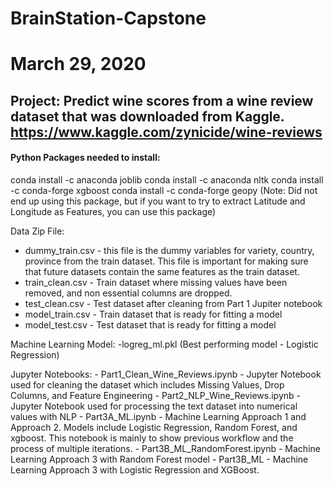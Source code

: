 # BrainStation-Capstone
# March 29, 2020

Project: Predict wine scores from a wine review dataset that was downloaded from Kaggle. 
https://www.kaggle.com/zynicide/wine-reviews
---------------------------------------------------------

#### Python Packages needed to install: 
conda install -c anaconda joblib
conda install -c anaconda nltk
conda install -c conda-forge xgboost
conda install -c conda-forge geopy (Note: Did not end up using this package, but if you want to try to extract Latitude and Longitude as Features, you can use this package)

Data Zip File:
   - dummy_train.csv - this file is the dummy variables for variety, country, province from the train dataset. This file is important for making sure that future datasets contain the same features as the train dataset.
   - train_clean.csv - Train dataset where missing values have been removed, and non essential columns are dropped.
   - test_clean.csv - Test dataset after cleaning from Part 1 Jupiter notebook
   - model_train.csv - Train dataset that is ready for fitting a model
   - model_test.csv - Test dataset that is ready for fitting a model

Machine Learning Model:
-logreg_ml.pkl (Best performing model - Logistic Regression)

Jupyter Notebooks:
    - Part1_Clean_Wine_Reviews.ipynb - Jupyter Notebook used for cleaning the dataset which includes Missing Values, Drop Columns, and Feature Engineering
    - Part2_NLP_Wine_Reviews.ipynb - Jupyter Notebook used for processing the text dataset into numerical values with NLP
    - Part3A_ML.ipynb - Machine Learning Approach 1 and Approach 2. Models include Logistic Regression, Random Forest, and xgboost. This notebook is mainly to show previous workflow and the process of multiple iterations.
    - Part3B_ML_RandomForest.ipynb - Machine Learning Approach 3 with Random Forest model
    - Part3B_ML - Machine Learning Approach 3 with Logistic Regression and XGBoost.
